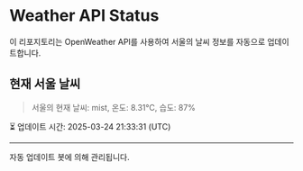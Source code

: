 
# Weather API Status

이 리포지토리는 OpenWeather API를 사용하여 서울의 날씨 정보를 자동으로 업데이트합니다.

## 현재 서울 날씨
> 서울의 현재 날씨: mist, 온도: 8.31°C, 습도: 87%

⏳ 업데이트 시간: 2025-03-24 21:33:31 (UTC)

---
자동 업데이트 봇에 의해 관리됩니다.
